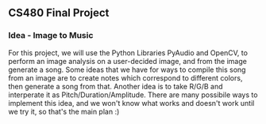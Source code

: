 ## CS480 Final Project
### Idea - Image to Music
For this project, we will use the Python Libraries PyAudio and OpenCV, to perform an image analysis on a user-decided image, and from the image generate a song.  Some ideas that we have for ways to compile this song from an image are to create notes which correspond to different colors, then generate a song from that.  Another idea is to take R/G/B and interperate it as Pitch/Duration/Amplitude.
There are many possibile ways to implement this idea, and we won't know what works and doesn't work until we try it, so that's the main plan :)

